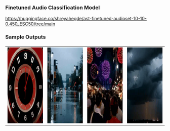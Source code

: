 ### Finetuned Audio Classification Model

https://huggingface.co/shreyahegde/ast-finetuned-audioset-10-10-0.450_ESC50/tree/main

  ### Sample Outputs

  <table border="0" style="width: 100%; text-align: left; margin-top: 20px;">
    <tr>
        <td>
            <a href="outputs/alarm.mp4">
                <img src="thumbnails\alarm.png" alt="Alarm" width="320" height="240">
            </a>
        </td>
        <td>
            <a href="outputs/rain.mp4">
                <img src="thumbnails\rain.png" alt="Rain" width="320" height="240">
            </a>
        </td>
        <td>
            <a href="outputs/fire%20works.mp4">
                <img src="thumbnails\fire_works.png" alt="Fire Works" width="320" height="240">
            </a>
        </td>
        <td>
            <a href="outputs/thunderstorm.mp4">
                <img src="thumbnails\thunderstorm.png" alt="Thunderstorm" width="320" height="240">
            </a>
        </td>
    </tr>
  </table>
